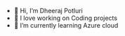 - 👋 Hi, I’m Dheeraj Potluri  
- 👀 I love working on Coding projects
- 🌱 I’m currently learning Azure cloud

<!---
potluridheeraj/potluridheeraj is a ✨ special ✨ repository because its `README.md` (this file) appears on your GitHub profile.
You can click the Preview link to take a look at your changes.
--->
